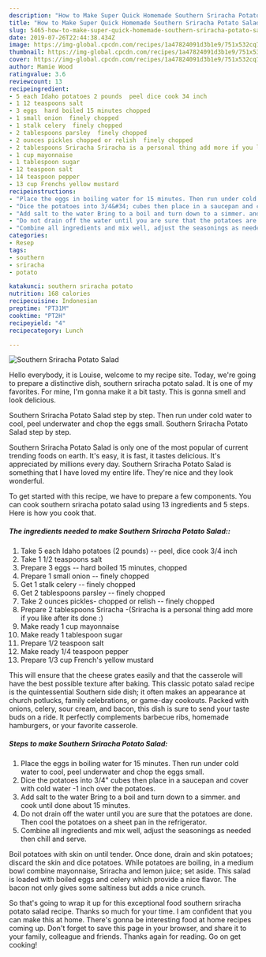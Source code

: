 ```yaml
---
description: "How to Make Super Quick Homemade Southern Sriracha Potato Salad"
title: "How to Make Super Quick Homemade Southern Sriracha Potato Salad"
slug: 5465-how-to-make-super-quick-homemade-southern-sriracha-potato-salad
date: 2019-07-26T22:44:38.434Z
image: https://img-global.cpcdn.com/recipes/1a47824091d3b1e9/751x532cq70/southern-sriracha-potato-salad-recipe-main-photo.jpg
thumbnail: https://img-global.cpcdn.com/recipes/1a47824091d3b1e9/751x532cq70/southern-sriracha-potato-salad-recipe-main-photo.jpg
cover: https://img-global.cpcdn.com/recipes/1a47824091d3b1e9/751x532cq70/southern-sriracha-potato-salad-recipe-main-photo.jpg
author: Mamie Wood
ratingvalue: 3.6
reviewcount: 13
recipeingredient:
- 5 each Idaho potatoes 2 pounds  peel dice cook 34 inch
- 1 12 teaspoons salt
- 3 eggs  hard boiled 15 minutes chopped
- 1 small onion  finely chopped
- 1 stalk celery  finely chopped
- 2 tablespoons parsley  finely chopped
- 2 ounces pickles chopped or relish  finely chopped
- 2 tablespoons Sriracha Sriracha is a personal thing add more if you like after its done 
- 1 cup mayonnaise
- 1 tablespoon sugar
- 12 teaspoon salt
- 14 teaspoon pepper
- 13 cup Frenchs yellow mustard
recipeinstructions:
- "Place the eggs in boiling water for 15 minutes. Then run under cold water to cool, peel underwater and chop the eggs small."
- "Dice the potatoes into 3/4&#34; cubes then place in a saucepan and cover with cold water -1 inch over the potatoes."
- "Add salt to the water Bring to a boil and turn down to a simmer. and cook until done about 15 minutes."
- "Do not drain off the water until you are sure that the potatoes are done. Then cool the potatoes on a sheet pan in the refrigerator."
- "Combine all ingredients and mix well, adjust the seasonings as needed then chill and serve."
categories:
- Resep
tags:
- southern
- sriracha
- potato

katakunci: southern sriracha potato
nutrition: 168 calories
recipecuisine: Indonesian
preptime: "PT31M"
cooktime: "PT2H"
recipeyield: "4"
recipecategory: Lunch

---
```



![Southern Sriracha Potato Salad](https://img-global.cpcdn.com/recipes/1a47824091d3b1e9/751x532cq70/southern-sriracha-potato-salad-recipe-main-photo.jpg)

Hello everybody, it is Louise, welcome to my recipe site. Today, we're going to prepare a distinctive dish, southern sriracha potato salad. It is one of my favorites. For mine, I'm gonna make it a bit tasty. This is gonna smell and look delicious.

Southern Sriracha Potato Salad step by step. Then run under cold water to cool, peel underwater and chop the eggs small. Southern Sriracha Potato Salad step by step.

Southern Sriracha Potato Salad is only one of the most popular of current trending foods on earth. It's easy, it is fast, it tastes delicious. It's appreciated by millions every day. Southern Sriracha Potato Salad is something that I have loved my entire life. They're nice and they look wonderful.


To get started with this recipe, we have to prepare a few components. You can cook southern sriracha potato salad using 13 ingredients and 5 steps. Here is how you cook that.

##### The ingredients needed to make Southern Sriracha Potato Salad::

1. Take 5 each Idaho potatoes (2 pounds) -- peel, dice cook 3/4 inch
1. Take 1 1/2 teaspoons salt
1. Prepare 3 eggs -- hard boiled 15 minutes, chopped
1. Prepare 1 small onion -- finely chopped
1. Get 1 stalk celery -- finely chopped
1. Get 2 tablespoons parsley -- finely chopped
1. Take 2 ounces pickles- chopped or relish -- finely chopped
1. Prepare 2 tablespoons Sriracha -(Sriracha is a personal thing add more if you like after its done :)
1. Make ready 1 cup mayonnaise
1. Make ready 1 tablespoon sugar
1. Prepare 1/2 teaspoon salt
1. Make ready 1/4 teaspoon pepper
1. Prepare 1/3 cup French&#39;s yellow mustard


This will ensure that the cheese grates easily and that the casserole will have the best possible texture after baking. This classic potato salad recipe is the quintessential Southern side dish; it often makes an appearance at church potlucks, family celebrations, or game-day cookouts. Packed with onions, celery, sour cream, and bacon, this dish is sure to send your taste buds on a ride. It perfectly complements barbecue ribs, homemade hamburgers, or your favorite casserole. 

##### Steps to make Southern Sriracha Potato Salad:

1. Place the eggs in boiling water for 15 minutes. Then run under cold water to cool, peel underwater and chop the eggs small.
1. Dice the potatoes into 3/4&#34; cubes then place in a saucepan and cover with cold water -1 inch over the potatoes.
1. Add salt to the water
Bring to a boil and turn down to a simmer. and cook until done about 15 minutes.
1. Do not drain off the water until you are sure that the potatoes are done. Then cool the potatoes on a sheet pan in the refrigerator.
1. Combine all ingredients and mix well, adjust the seasonings as needed then chill and serve.


Boil potatoes with skin on until tender. Once done, drain and skin potatoes; discard the skin and dice potatoes. While potatoes are boiling, in a medium bowl combine mayonnaise, Sriracha and lemon juice; set aside. This salad is loaded with boiled eggs and celery which provide a nice flavor. The bacon not only gives some saltiness but adds a nice crunch. 

So that's going to wrap it up for this exceptional food southern sriracha potato salad recipe. Thanks so much for your time. I am confident that you can make this at home. There's gonna be interesting food at home recipes coming up. Don't forget to save this page in your browser, and share it to your family, colleague and friends. Thanks again for reading. Go on get cooking!
